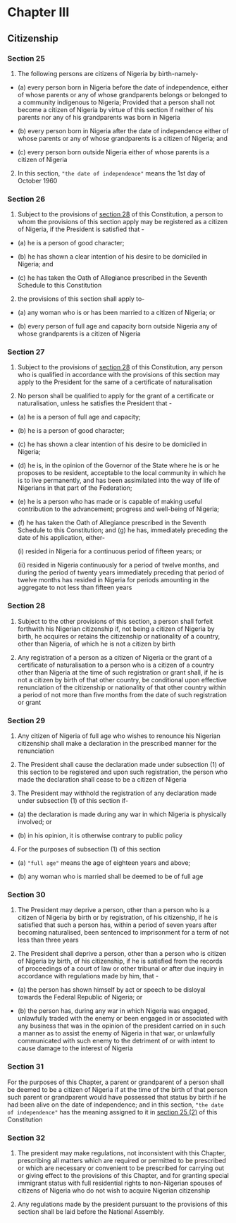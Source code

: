 # Chapter III

## Citizenship

### Section 25

1. The following persons are citizens of Nigeria by birth-namely-

- (a) every person born in Nigeria before the date of independence, either of whose parents or any of whose grandparents belongs or belonged to a community indigenous to Nigeria; Provided that a person shall not become a citizen of Nigeria by virtue of this section if neither of his parents nor any of his grandparents was born in Nigeria

- (b) every person born in Nigeria after the date of independence either of whose parents or any of whose grandparents is a citizen of Nigeria; and

- (c) every person born outside Nigeria either of whose parents is a citizen of Nigeria

2. In this section, `"the date of independence"` means the 1st day of October 1960

### Section 26

1. Subject to the provisions of [section 28](#section-28) of this Constitution, a person to whom the provisions of this section apply may be registered as a citizen of Nigeria, if the President is satisfied that -

- (a) he is a person of good character;

- (b) he has shown a clear intention of his desire to be domiciled in Nigeria; and

- (c) he has taken the Oath of Allegiance prescribed in the Seventh Schedule to this Constitution

2. the provisions of this section shall apply to-

- (a) any woman who is or has been married to a citizen of Nigeria; or

- (b) every person of full age and capacity born outside Nigeria any of whose grandparents is a citizen of Nigeria

### Section 27

1. Subject to the provisions of [section 28](#section-28) of this Constitution, any person who is qualified in accordance with the provisions of this section may apply to the President for the same of a certificate of naturalisation

2. No person shall be qualified to apply for the grant of a certificate or naturalisation, unless he satisfies the President that -

- (a) he is a person of full age and capacity;

- (b) he is a person of good character;

- (c) he has shown a clear intention of his desire to be domiciled in Nigeria;

- (d) he is, in the opinion of the Governor of the State where he is or he proposes to be resident, acceptable to the local community in which he is to live permanently, and has been assimilated into the way of life of Nigerians in that part of the Federation;

- (e) he is a person who has made or is capable of making useful contribution to the advancement; progress and well-being of Nigeria;

- (f) he has taken the Oath of Allegiance prescribed in the Seventh Schedule to this Constitution; and (g) he has, immediately preceding the date of his application, either-

    (i) resided in Nigeria for a continuous period of fifteen years; or

    (ii) resided in Nigeria continuously for a period of twelve months, and during the period of twenty years immediately preceding that period of twelve months has resided in Nigeria for periods amounting in the aggregate to not less than fifteen years

### Section 28

1. Subject to the other provisions of this section, a person shall forfeit forthwith his Nigerian citizenship if, not being a citizen of Nigeria by birth, he acquires or retains the citizenship or nationality of a country, other than Nigeria, of which he is not a citizen by birth

2. Any registration of a person as a citizen of Nigeria or the grant of a certificate of naturalisation to a person who is a citizen of a country other than Nigeria at the time of such registration or grant shall, if he is not a citizen by birth of that other country, be conditional upon effective renunciation of the citizenship or nationality of that other country within a period of not more than five months from the date of such registration or grant

### Section 29

1. Any citizen of Nigeria of full age who wishes to renounce his Nigerian citizenship shall make a declaration in the prescribed manner for the renunciation

2. The President shall cause the declaration made under subsection (1) of this section to be registered and upon such registration, the person who made the declaration shall cease to be a citizen of Nigeria

3. The President may withhold the registration of any declaration made under subsection (1) of this section if-

- (a) the declaration is made during any war in which Nigeria is physically involved; or

- (b) in his opinion, it is otherwise contrary to public policy

4. For the purposes of subsection (1) of this section

- (a) `"full age"` means the age of eighteen years and above;

- (b) any woman who is married shall be deemed to be of full age

### Section 30

1. The President may deprive a person, other than a person who is a citizen of Nigeria by birth or by registration, of his citizenship, if he is satisfied that such a person has, within a period of seven years after becoming naturalised, been sentenced to imprisonment for a term of not less than three years

2. The President shall deprive a person, other than a person who is citizen of Nigeria by birth, of his citizenship, if he is satisfied from the records of proceedings of a court of law or other tribunal or after due inquiry in accordance with regulations made by him, that -

- (a) the person has shown himself by act or speech to be disloyal towards the Federal Republic of Nigeria; or

- (b) the person has, during any war in which Nigeria was engaged, unlawfully traded with the enemy or been engaged in or associated with any business that was in the opinion of the president carried on in such a manner as to assist the enemy of Nigeria in that war, or unlawfully communicated with such enemy to the detriment of or with intent to cause damage to the interest of Nigeria

### Section 31

For the purposes of this Chapter, a parent or grandparent of a person shall be deemed to be a citizen of Nigeria if at the time of the birth of that person such parent or grandparent would have possessed that status by birth if he had been alive on the date of independence; and in this section, `"the date of independence"` has the meaning assigned to it in [section 25 (2)](#section-25) of this Constitution

### Section 32

1. The president may make regulations, not inconsistent with this Chapter, prescribing all matters which are required or permitted to be prescribed or which are necessary or convenient to be prescribed for carrying out or giving effect to the provisions of this Chapter, and for granting special immigrant status with full residential rights to non-Nigerian spouses of citizens of Nigeria who do not wish to acquire Nigerian citizenship

2. Any regulations made by the president pursuant to the provisions of this section shall be laid before the National Assembly.